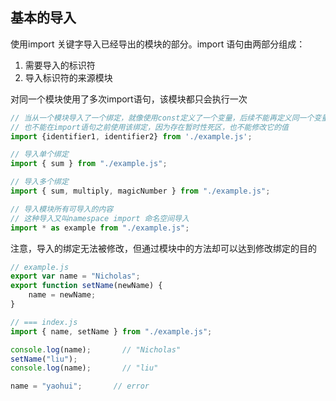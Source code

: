 
## 基本的导入
使用import 关键字导入已经导出的模块的部分。import 语句由两部分组成：
1. 需要导入的标识符
2. 导入标识符的来源模块

对同一个模块使用了多次import语句，该模块都只会执行一次

```js
// 当从一个模块导入了一个绑定，就像使用const定义了一个变量，后续不能再定义同一个变量
// 也不能在import语句之前使用该绑定，因为存在暂时性死区，也不能修改它的值
import {identifier1, identifier2} from './example.js';

// 导入单个绑定
import { sum } from "./example.js";

// 导入多个绑定
import { sum, multiply, magicNumber } from "./example.js";

// 导入模块所有可导入的内容
// 这种导入又叫namespace import 命名空间导入
import * as example from "./example.js";
```

注意，导入的绑定无法被修改，但通过模块中的方法却可以达到修改绑定的目的

```js
// example.js
export var name = "Nicholas";
export function setName(newName) {
    name = newName;
}

// === index.js
import { name, setName } from "./example.js";

console.log(name);       // "Nicholas"
setName("liu");
console.log(name);       // "liu"

name = "yaohui";       // error
```